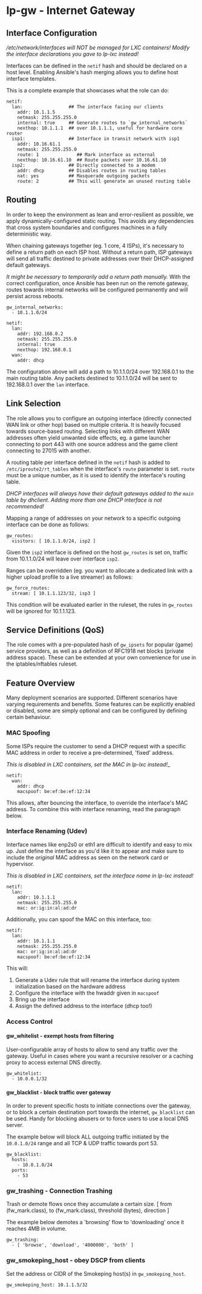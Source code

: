 lp-gw - Internet Gateway
===

Interface Configuration
---
_/etc/network/interfaces will NOT be managed for LXC containers! Modify the
interface declarations you gave to lp-lxc instead!_

Interfaces can be defined in the `netif` hash and should be declared on a host
level. Enabling Ansible's hash merging allows you to define host interface
templates.

This is a complete example that showcases what the role can do:

```
netif:
  lan:                 ## The interface facing our clients
    addr: 10.1.1.5
    netmask: 255.255.255.0
    internal: true     ## Generate routes to `gw_internal_networks`
    nexthop: 10.1.1.1  ## over 10.1.1.1, useful for hardware core router
  isp1:                ## Interface in transit network with isp1
    addr: 10.16.61.1
    netmask: 255.255.255.0
    route: 1              ## Mark interface as external
    nexthop: 10.16.61.10  ## Route packets over 10.16.61.10
  isp2:                ## Directly connected to a modem
    addr: dhcp         ## Disables routes in routing tables
    nat: yes           ## Masquerade outgoing packets
    route: 2           ## This will generate an unused routing table
```

Routing
---

In order to keep the environment as lean and error-resilient as possible, we
apply dynamically-configured static routing. This avoids any dependencies that
cross system boundaries and configures machines in a fully deterministic way.

When chaining gateways together (eg. 1 core, 4 ISPs), it's necessary to define
a return path on each ISP host. Without a return path, ISP gateways will send
all traffic destined to private addresses over their DHCP-assigned default
gateways.

_It might be necessary to temporarily add a return path manually._ With the
correct configuration, once Ansible has been run on the remote gateway, routes
towards internal networks will be configured permanently and will persist
across reboots.

```
gw_internal_networks:
  - 10.1.1.0/24

netif:
  lan:
    addr: 192.168.0.2
    netmask: 255.255.255.0
    internal: true
    nexthop: 192.168.0.1
  wan:
    addr: dhcp
```

The configuration above will add a path to 10.1.1.0/24 over 192.168.0.1 to the
main routing table. Any packets destined to 10.1.1.0/24 will be sent to
192.168.0.1 over the `lan` interface.

Link Selection
---

The role allows you to configure an outgoing interface (directly connected WAN
link or other hop) based on multiple criteria. It is heavily focused towards
source-based routing. Selecting links with different WAN addresses often yield
unwanted side effects, eg. a game launcher connecting to port 443 with one
source address and the game client connecting to 27015 with another.

A routing table per interface defined in the `netif` hash is added to `/etc/iproute2/rt_tables` when the interface's `route` parameter is set. `route`
must be a unique number, as it is used to identify the interface's routing
table.

_DHCP interfaces will always have their default gateways added to the `main`
table by dhclient. Adding more than one DHCP interface is not recommended!_

Mapping a range of addresses on your network to a specific outgoing interface
can be done as follows:

```
gw_routes:
  visitors: [ 10.1.1.0/24, isp2 ]
```

Given the `isp2` interface is defined on the host `gw_routes` is set on,
traffic from 10.1.1.0/24 will leave over interface `isp2`.

Ranges can be overridden (eg. you want to allocate a dedicated link with a
higher upload profile to a live streamer) as follows:

```
gw_force_routes:
  stream: [ 10.1.1.123/32, isp3 ]
```

This condition will be evaluated earlier in the ruleset, the rules in
`gw_routes` will be ignored for 10.1.1.123.

Service Definitions (QoS)
---

The role comes with a pre-populated hash of `gw_ipsets` for popular (game) service providers, as well as a definition of RFC1918 net blocks (private address space). These can be extended at your own convenience for use in the iptables/nftables ruleset.

Feature Overview
---

Many deployment scenarios are supported. Different scenarios have varying requirements and benefits. Some features can be explicitly enabled or disabled,
some are simply optional and can be configured by defining certain behaviour.

### MAC Spoofing

Some ISPs require the customer to send a DHCP request with a specific MAC
address in order to receive a pre-determined, 'fixed' address.

_This is disabled in LXC containers, set the MAC in lp-lxc instead!__

```
netif:
  wan:
    addr: dhcp
    macspoof: be:ef:be:ef:12:34
```

This allows, after bouncing the interface, to override the interface's MAC
address. To combine this with interface renaming, read the paragraph below.

### Interface Renaming (Udev)

Interface names like enp2s0 or eth1 are difficult to identify and easy to mix
up. Just define the interface as you'd like it to appear and make sure to
include the _original_ MAC address as seen on the network card or hypervisor.

_This is disabled in LXC containers, set the interface name in lp-lxc instead!_

```
netif:
  lan:
    addr: 10.1.1.1
    netmask: 255.255.255.0
    mac: or:ig:in:al:ad:dr
```

Additionally, you can spoof the MAC on this interface, too:

```
netif:
  lan:
    addr: 10.1.1.1
    netmask: 255.255.255.0
    mac: or:ig:in:al:ad:dr
    macspoof: be:ef:be:ef:12:34
```

This will:

1. Generate a Udev rule that will rename the interface during system
initialization based on the hardware address
2. Configure the interface with the hwaddr given in `macspoof`
3. Bring up the interface
4. Assign the defined address to the interface (dhcp too!)

### Access Control

#### gw_whitelist - exempt hosts from filtering

User-configurable array of hosts to allow to send any traffic over the gateway. Useful in cases where you want a recursive resolver or a caching proxy to access external DNS directly.

```
gw_whitelist:
  - 10.0.0.1/32
```

#### gw_blacklist - block traffic over gateway

In order to prevent specific hosts to initiate connections over the gateway, or to block a certain destination port towards the internet, `gw_blacklist` can be used. Handy for blocking abusers or to force users to use a local DNS server.

The example below will block ALL outgoing traffic initiated by the `10.0.1.0/24` range and all TCP & UDP traffic towards port 53.

```
gw_blacklist:
  hosts:
    - 10.0.1.0/24
  ports:
    - 53
```

### gw_trashing - Connection Trashing

Trash or demote flows once they accumulate a certain size.
[ from (fw_mark.class), to (fw_mark.class), threshold (bytes), direction ]

The example below demotes a 'browsing' flow to 'downloading' once it reaches 4MB in volume.

```
gw_trashing:
  - [ 'browse', 'download', '4000000', 'both' ]
```

### gw_smokeping_host - obey DSCP from clients

Set the address or CIDR of the Smokeping host(s) in `gw_smokeping_host`.

```
gw_smokeping_host: 10.1.1.5/32
```
